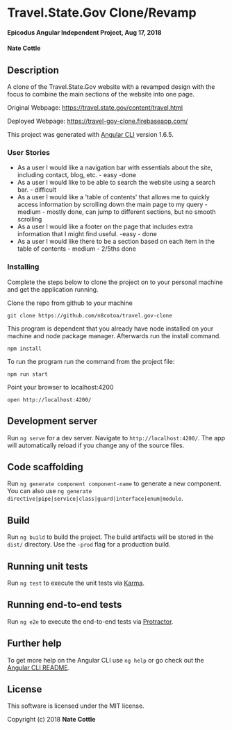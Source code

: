 # Travel.State.Gov Clone/Revamp

#### Epicodus Angular Independent Project, Aug 17, 2018

#### Nate Cottle

## Description

A clone of the Travel.State.Gov website with a revamped design with the focus to combine the main sections of the website into one page.

Original Webpage: https://travel.state.gov/content/travel.html

Deployed Webpage: https://travel-gov-clone.firebaseapp.com/

This project was generated with [Angular CLI](https://github.com/angular/angular-cli) version 1.6.5.

### User Stories

* As a user I would like a navigation bar with essentials about the site, including contact, blog, etc. - easy -done
* As a user I would like to be able to search the website using a search bar. - difficult
* As a user I would like a 'table of contents' that allows me to quickly access information by scrolling down the main page to my query - medium - mostly done, can jump to different sections, but no smooth scrolling
* As a user I would like a footer on the page that includes extra information that I might find useful. -easy - done
* As a user I would like there to be a section based on each item in the table of contents - medium - 2/5ths done

### Installing

Complete the steps below to clone the project on to your personal machine and get the application running.

Clone the repo from github to your machine

```
git clone https://github.com/n8cotoa/travel.gov-clone
```

This program is dependent that you already have node installed on your machine and node package manager. Afterwards run the install command.

```
npm install
```

To run the program run the command from the project file:

```
npm run start
```

Point your browser to localhost:4200
```
open http://localhost:4200/
```

## Development server

Run `ng serve` for a dev server. Navigate to `http://localhost:4200/`. The app will automatically reload if you change any of the source files.

## Code scaffolding

Run `ng generate component component-name` to generate a new component. You can also use `ng generate directive|pipe|service|class|guard|interface|enum|module`.

## Build

Run `ng build` to build the project. The build artifacts will be stored in the `dist/` directory. Use the `-prod` flag for a production build.

## Running unit tests

Run `ng test` to execute the unit tests via [Karma](https://karma-runner.github.io).

## Running end-to-end tests

Run `ng e2e` to execute the end-to-end tests via [Protractor](http://www.protractortest.org/).

## Further help

To get more help on the Angular CLI use `ng help` or go check out the [Angular CLI README](https://github.com/angular/angular-cli/blob/master/README.md).

## License

This software is licensed under the MIT license.

Copyright (c) 2018 **Nate Cottle**
